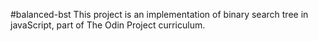#balanced-bst
This project is an implementation of binary search tree in javaScript, part of The Odin Project curriculum.